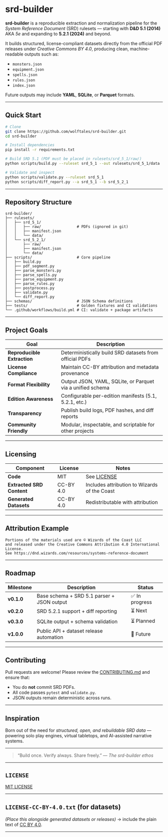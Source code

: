 # **srd-builder**

**srd-builder** is a reproducible extraction and normalization pipeline for the *System Reference Document* (SRD) rulesets — starting with **D&D 5.1 (2014)** AKA *5e* and expanding to **5.2.1 (2024)** and beyond.

It builds structured, license-compliant datasets directly from the official PDF releases under *Creative Commons BY 4.0*, producing clean, machine-readable outputs such as:

- `monsters.json`
- `equipment.json`
- `spells.json`
- `rules.json`
- `index.json`

Future outputs may include **YAML**, **SQLite**, or **Parquet** formats.

---

## Quick Start

```bash
# Clone
git clone https://github.com/wolftales/srd-builder.git
cd srd-builder

# Install dependencies
pip install -r requirements.txt

# Build SRD 5.1 (PDF must be placed in rulesets/srd_5_1/raw/)
python scripts/build.py --ruleset srd_5_1 --out rulesets/srd_5_1/data

# Validate and inspect
python scripts/validate.py --ruleset srd_5_1
python scripts/diff_report.py --a srd_5_1 --b srd_5_2_1
````

---

## Repository Structure

```
srd-builder/
├── rulesets/
│   ├── srd_5_1/
│   │   ├── raw/                # PDFs (ignored in git)
│   │   ├── manifest.json
│   │   └── data/
│   └── srd_5_2_1/
│       ├── raw/
│       ├── manifest.json
│       └── data/
├── scripts/                    # Core pipeline
│   ├── build.py
│   ├── pdf_segment.py
│   ├── parse_monsters.py
│   ├── parse_spells.py
│   ├── parse_equipment.py
│   ├── parse_rules.py
│   ├── postprocess.py
│   ├── validate.py
│   └── diff_report.py
├── schemas/                    # JSON Schema definitions
├── tests/                      # Golden fixtures and CI validations
└── .github/workflows/build.yml # CI: validate + package artifacts
```

---

## Project Goals

| Goal                        | Description                                                |
| --------------------------- | ---------------------------------------------------------- |
| **Reproducible Extraction** | Deterministically build SRD datasets from official PDFs    |
| **License Compliance**      | Maintain CC-BY attribution and metadata provenance         |
| **Format Flexibility**      | Output JSON, YAML, SQLite, or Parquet via a unified schema |
| **Edition Awareness**       | Configurable per-edition manifests (5.1, 5.2.1, etc.)      |
| **Transparency**            | Publish build logs, PDF hashes, and diff reports           |
| **Community Friendly**      | Modular, inspectable, and scriptable for other projects    |

---

## Licensing

| Component                 | License   | Notes                                        |
| ------------------------- | --------- | -------------------------------------------- |
| **Code**                  | MIT       | See [LICENSE](LICENSE)                       |
| **Extracted SRD Content** | CC-BY 4.0 | Includes attribution to Wizards of the Coast |
| **Generated Datasets**    | CC-BY 4.0 | Redistributable with attribution             |

---

## Attribution Example

```text
Portions of the materials used are © Wizards of the Coast LLC
and released under the Creative Commons Attribution 4.0 International License.
See https://dnd.wizards.com/resources/systems-reference-document
```

---

## Roadmap

| Milestone  | Description                                | Status        |
| ---------- | ------------------------------------------ | ------------- |
| **v0.1.0** | Base schema + SRD 5.1 parser + JSON output | ✅ In progress |
| **v0.2.0** | SRD 5.2.1 support + diff reporting         | ⏳ Next        |
| **v0.3.0** | SQLite output + schema validation          | ⏳ Planned     |
| **v1.0.0** | Public API + dataset release automation    | 🔮 Future     |

---

## Contributing

Pull requests are welcome!
Please review the [CONTRIBUTING.md](CONTRIBUTING.md) and ensure that:

* You do **not** commit SRD PDFs.
* All code passes `pytest` and `validate.py`.
* JSON outputs remain deterministic across runs.

---

## Inspiration

Born out of the need for *structured, open, and rebuildable SRD data* — powering solo play engines, virtual tabletops, and AI-assisted narrative systems.

---

> “Build once. Verify always. Share freely.”
> — *The srd-builder ethos*

---

## `LICENSE`

[MIT LICENSE](LICENSE)

---

## `LICENSE-CC-BY-4.0.txt` (for datasets)

*(Place this alongside generated datasets or releases)*
→ include the plain text of [CC BY 4.0](https://creativecommons.org/licenses/by/4.0/legalcode.txt).

---
